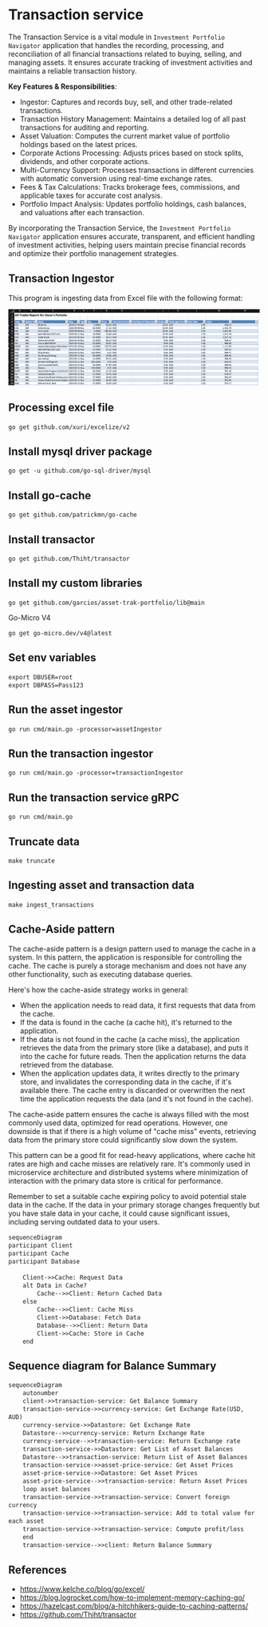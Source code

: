 # Transaction service
The Transaction Service is a vital module in `Investment Portfolio Navigator` application that handles the recording, 
processing, and reconciliation of all financial transactions related to buying, selling, and managing assets. 
It ensures accurate tracking of investment activities and maintains a reliable transaction history.

__Key Features & Responsibilities__:
- Ingestor: Captures and records buy, sell, and other trade-related transactions.
- Transaction History Management: Maintains a detailed log of all past transactions for auditing and reporting.
- Asset Valuation: Computes the current market value of portfolio holdings based on the latest prices.
- Corporate Actions Processing: Adjusts prices based on stock splits, dividends, and other corporate actions.
- Multi-Currency Support: Processes transactions in different currencies with automatic conversion using real-time exchange rates.
- Fees & Tax Calculations: Tracks brokerage fees, commissions, and applicable taxes for accurate cost analysis.
- Portfolio Impact Analysis: Updates portfolio holdings, cash balances, and valuations after each transaction.


By incorporating the Transaction Service, the `Investment Portfolio Navigator`  application ensures accurate, transparent, 
and efficient handling of investment activities, helping users maintain precise financial records and optimize their 
portfolio management strategies.


## Transaction Ingestor
This program is ingesting data from Excel file with the following format:

![transaction-excel.png](transaction-excel.png)


## Processing excel file 
```shell
go get github.com/xuri/excelize/v2
```

## Install mysql driver package
```shell
go get -u github.com/go-sql-driver/mysql
```

## Install go-cache
```shell
go get github.com/patrickmn/go-cache
```

## Install transactor
```shell
go get github.com/Thiht/transactor
```

## Install my custom libraries
```shell
go get github.com/garcios/asset-trak-portfolio/lib@main 
```


Go-Micro V4
```shell
go get go-micro.dev/v4@latest
```


## Set env variables
```shell
export DBUSER=root
export DBPASS=Pass123
```

## Run the asset ingestor
```shell
go run cmd/main.go -processor=assetIngestor
```

## Run the transaction ingestor
```shell
go run cmd/main.go -processor=transactionIngestor
```

## Run the transaction service gRPC
```shell
go run cmd/main.go 
```

## Truncate data
```shell
make truncate
```

## Ingesting asset and transaction data
```shell
make ingest_transactions
```

## Cache-Aside pattern
The cache-aside pattern is a design pattern used to manage the cache in a system. In this pattern, the application is 
responsible for controlling the cache. The cache is purely a storage mechanism and does not have any other functionality, 
such as executing database queries.

Here's how the cache-aside strategy works in general:

- When the application needs to read data, it first requests that data from the cache.
- If the data is found in the cache (a cache hit), it's returned to the application.
- If the data is not found in the cache (a cache miss), the application retrieves the data from the primary store 
(like a database), and puts it into the cache for future reads. Then the application returns the data retrieved from 
the database.
- When the application updates data, it writes directly to the primary store, and invalidates the corresponding data in 
the cache, if it's available there. The cache entry is discarded or overwritten the next time the application requests 
the data (and it's not found in the cache).

The cache-aside pattern ensures the cache is always filled with the most commonly used data, optimized for read operations. 
However, one downside is that if there is a high volume of "cache miss" events, retrieving data from the primary store 
could significantly slow down the system.

This pattern can be a good fit for read-heavy applications, where cache hit rates are high and cache misses are 
relatively rare. It's commonly used in microservice architecture and distributed systems where minimization of interaction 
with the primary data store is critical for performance.

Remember to set a suitable cache expiring policy to avoid potential stale data in the cache. If the data in your primary
storage changes frequently but you have stale data in your cache, it could cause significant issues, including serving 
outdated data to your users.

```mermaid
sequenceDiagram
participant Client
participant Cache
participant Database

    Client->>Cache: Request Data
    alt Data in Cache?
        Cache-->>Client: Return Cached Data
    else
        Cache-->>Client: Cache Miss
        Client->>Database: Fetch Data
        Database-->>Client: Return Data
        Client->>Cache: Store in Cache
    end
```

## Sequence diagram for Balance Summary
```mermaid
sequenceDiagram
    autonumber
    client->>transaction-service: Get Balance Summary
    transaction-service->>currency-service: Get Exchange Rate(USD, AUD)
    currency-service->>Datastore: Get Exchange Rate
    Datastore-->>currency-service: Return Exchange Rate
    currency-service-->>transaction-service: Return Exchange rate
    transaction-service->>Datastore: Get List of Asset Balances
    Datastore-->>transaction-service: Return List of Asset Balances
    transaction-service->>asset-price-service: Get Asset Prices
    asset-price-service->>Datastore: Get Asset Prices
    asset-price-service-->>transaction-service: Return Asset Prices
    loop asset balances
    transaction-service->>transaction-service: Convert foreign currency
    transaction-service->>transaction-service: Add to total value for each asset
    transaction-service->>transaction-service: Compute profit/loss
    end
    transaction-service-->>client: Return Balance Summary
```


## References
- https://www.kelche.co/blog/go/excel/
- https://blog.logrocket.com/how-to-implement-memory-caching-go/
- https://hazelcast.com/blog/a-hitchhikers-guide-to-caching-patterns/
- https://github.com/Thiht/transactor